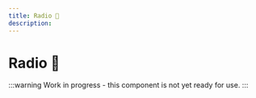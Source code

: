 ```yaml
---
title: Radio 🔴
description: 
---
```


# Radio 🔴

:::warning
Work in progress - this component is not yet ready for use.
:::
